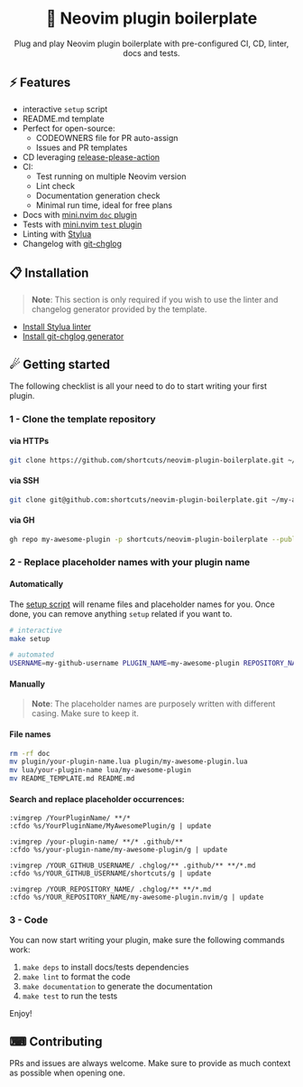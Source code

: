 <p align="center">
  <h1 align="center">🔌  Neovim plugin boilerplate</h2>
</p>

<p align="center">
    Plug and play Neovim plugin boilerplate with pre-configured CI, CD, linter, docs and tests.
</p>

## ⚡️ Features

- interactive `setup` script
- README.md template
- Perfect for open-source:
  - CODEOWNERS file for PR auto-assign
  - Issues and PR templates
- CD leveraging [release-please-action](https://github.com/google-github-actions/release-please-action)
- CI:
  - Test running on multiple Neovim version
  - Lint check
  - Documentation generation check
  - Minimal run time, ideal for free plans
- Docs with [mini.nvim `doc` plugin](https://github.com/echasnovski/mini.nvim/blob/main/lua/mini/doc.lua)
- Tests with [mini.nvim `test` plugin](https://github.com/echasnovski/mini.nvim/blob/main/lua/mini/test.lua)
- Linting with [Stylua](https://github.com/JohnnyMorganz/StyLua)
- Changelog with [git-chglog](https://github.com/git-chglog/git-chglog)

## 📋 Installation

> **Note**:
> This section is only required if you wish to use the linter and changelog generator provided by the template.

- [Install Stylua linter](https://github.com/JohnnyMorganz/StyLua#installation)
- [Install git-chglog generator](https://github.com/git-chglog/git-chglog)

## ☄ Getting started

The following checklist is all your need to do to start writing your first plugin.

### 1 - Clone the template repository

#### via HTTPs

```sh
git clone https://github.com/shortcuts/neovim-plugin-boilerplate.git ~/my-awesome-plugin.nvim
```

#### via SSH

```sh
git clone git@github.com:shortcuts/neovim-plugin-boilerplate.git ~/my-awesome-plugin.nvim
```

#### via GH
```sh
gh repo my-awesome-plugin -p shortcuts/neovim-plugin-boilerplate --public
```

### 2 - Replace placeholder names with your plugin name

#### Automatically

The [setup script](https://github.com/shortcuts/neovim-plugin-boilerplate/blob/main/scripts/setup.sh) will rename files and placeholder names for you. Once done, you can remove anything `setup` related if you want to.

```sh
# interactive
make setup

# automated
USERNAME=my-github-username PLUGIN_NAME=my-awesome-plugin REPOSITORY_NAME=my-awesome-plugin.nvim make setup
```

#### Manually

> **Note**:
> The placeholder names are purposely written with different casing. Make sure to keep it.

#### File names

```sh
rm -rf doc
mv plugin/your-plugin-name.lua plugin/my-awesome-plugin.lua
mv lua/your-plugin-name lua/my-awesome-plugin
mv README_TEMPLATE.md README.md 

```

#### Search and replace placeholder occurrences:

```vim
:vimgrep /YourPluginName/ **/*
:cfdo %s/YourPluginName/MyAwesomePlugin/g | update

:vimgrep /your-plugin-name/ **/* .github/**
:cfdo %s/your-plugin-name/my-awesome-plugin/g | update

:vimgrep /YOUR_GITHUB_USERNAME/ .chglog/** .github/** **/*.md
:cfdo %s/YOUR_GITHUB_USERNAME/shortcuts/g | update

:vimgrep /YOUR_REPOSITORY_NAME/ .chglog/** **/*.md
:cfdo %s/YOUR_REPOSITORY_NAME/my-awesome-plugin.nvim/g | update
```

### 3 - Code

You can now start writing your plugin, make sure the following commands work:
1. `make deps` to install docs/tests dependencies
2. `make lint` to format the code
3. `make documentation` to generate the documentation
4. `make test` to run the tests

Enjoy!

## ⌨ Contributing

PRs and issues are always welcome. Make sure to provide as much context as possible when opening one.
